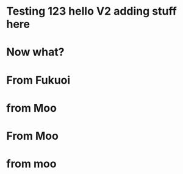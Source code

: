 # Testing 123 hello V2 adding stuff here
# Now what?
# From Fukuoi

# from Moo

# From Moo
















# from moo